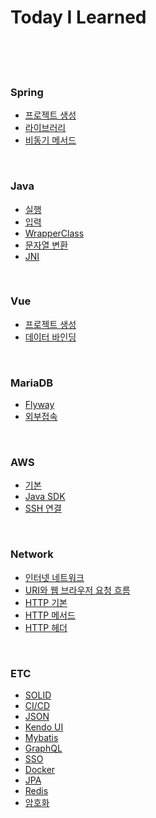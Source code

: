 # Today I Learned  

<br><br><br>  

### Spring
- [프로젝트 생성](https://github.com/KEJ94/TIL/blob/main/Spring/프로젝트_생성.md)
- [라이브러리](https://github.com/KEJ94/TIL/blob/main/Spring/라이브러리.md)
- [비동기 메서드](https://github.com/KEJ94/TIL/blob/main/Spring/비동기_메서드.md)
<br>  

### Java
- [실행](https://github.com/KEJ94/TIL/blob/main/Java/실행.md)
- [입력](https://github.com/KEJ94/TIL/blob/main/Java/입력.md)
- [WrapperClass](https://github.com/KEJ94/TIL/blob/main/Java/WrapperClass.md)
- [문자열 변환](https://github.com/KEJ94/TIL/blob/main/Java/문자열_변환.md)
- [JNI](https://github.com/KEJ94/TIL/blob/main/Java/JNI.md)
<br>

### Vue
- [프로젝트 생성](https://github.com/KEJ94/TIL/blob/main/Vue/프로젝트_생성.md)
- [데이터 바인딩](https://github.com/KEJ94/TIL/blob/main/Vue/데이터_바인딩.md)  
<br>

### MariaDB
- [Flyway](https://github.com/KEJ94/TIL/blob/main/MariaDB/Flyway.md)
- [외부접속](https://github.com/KEJ94/TIL/blob/main/MariaDB/외부접속.md)
<br>

### AWS
- [기본](https://github.com/KEJ94/TIL/blob/main/AWS/기본.md)
- [Java SDK](https://github.com/KEJ94/TIL/blob/main/AWS/Java_SDK.md)
- [SSH 연결](https://github.com/KEJ94/TIL/blob/main/AWS/SSH_연결.md)
<br>

### Network
- [인터넷 네트워크](https://github.com/KEJ94/TIL/blob/main/Network/인터넷_네트워크.md)
- [URI와 웹 브라우저 요청 흐름](https://github.com/KEJ94/TIL/blob/main/Network/URI와_웹_브라우저_요청_흐름.md)
- [HTTP 기본](https://github.com/KEJ94/TIL/blob/main/Network/HTTP_기본.md)
- [HTTP 메서드](https://github.com/KEJ94/TIL/blob/main/Network/HTTP_메서드.md)
- [HTTP 헤더](https://github.com/KEJ94/TIL/blob/main/Network/HTTP_헤더.md)
<br>

### ETC
 - [SOLID](https://github.com/KEJ94/TIL/blob/main/ETC/SOLID.md)
 - [CI/CD](https://github.com/KEJ94/TIL/blob/main/ETC/CI_CD.md)
 - [JSON](https://github.com/KEJ94/TIL/blob/main/ETC/JSON.md)
 - [Kendo UI](https://github.com/KEJ94/TIL/blob/main/ETC/Kendo_UI.md)
 - [Mybatis](https://github.com/KEJ94/TIL/blob/main/ETC/Mybatis.md)
 - [GraphQL](https://github.com/KEJ94/TIL/blob/main/ETC/GraphQL.md)
 - [SSO](https://github.com/KEJ94/TIL/blob/main/ETC/SSO.md)
 - [Docker](https://github.com/KEJ94/TIL/blob/main/ETC/Docker.md)
 - [JPA](https://github.com/KEJ94/TIL/blob/main/ETC/JPA.md)
 - [Redis](https://github.com/KEJ94/TIL/blob/main/ETC/Redis.md)
 - [암호화](https://github.com/KEJ94/TIL/blob/main/ETC/암호화.md)
<br>

